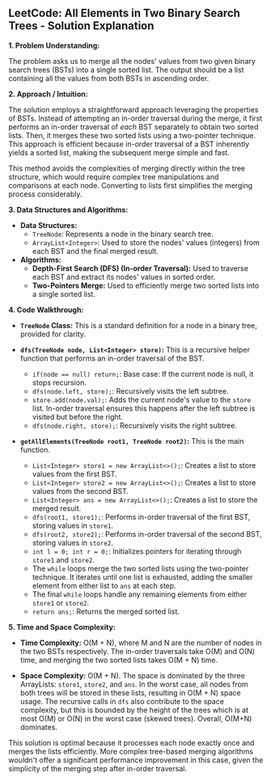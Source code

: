 ## LeetCode: All Elements in Two Binary Search Trees - Solution Explanation

**1. Problem Understanding:**

The problem asks us to merge all the nodes' values from two given binary search trees (BSTs) into a single sorted list.  The output should be a list containing all the values from both BSTs in ascending order.

**2. Approach / Intuition:**

The solution employs a straightforward approach leveraging the properties of BSTs.  Instead of attempting an in-order traversal during the merge, it first performs an in-order traversal of *each* BST separately to obtain two sorted lists. Then, it merges these two sorted lists using a two-pointer technique.  This approach is efficient because in-order traversal of a BST inherently yields a sorted list, making the subsequent merge simple and fast.

This method avoids the complexities of merging directly within the tree structure, which would require complex tree manipulations and comparisons at each node.  Converting to lists first simplifies the merging process considerably.

**3. Data Structures and Algorithms:**

* **Data Structures:**
    * `TreeNode`:  Represents a node in the binary search tree.
    * `ArrayList<Integer>`: Used to store the nodes' values (integers) from each BST and the final merged result.
* **Algorithms:**
    * **Depth-First Search (DFS) (In-order Traversal):** Used to traverse each BST and extract its nodes' values in sorted order.
    * **Two-Pointers Merge:** Used to efficiently merge two sorted lists into a single sorted list.

**4. Code Walkthrough:**

* **`TreeNode` Class:** This is a standard definition for a node in a binary tree, provided for clarity.

* **`dfs(TreeNode node, List<Integer> store)`:** This is a recursive helper function that performs an in-order traversal of the BST.
    * `if(node == null) return;`: Base case: If the current node is null, it stops recursion.
    * `dfs(node.left, store);`: Recursively visits the left subtree.
    * `store.add(node.val);`: Adds the current node's value to the `store` list. In-order traversal ensures this happens after the left subtree is visited but before the right.
    * `dfs(node.right, store);`: Recursively visits the right subtree.


* **`getAllElements(TreeNode root1, TreeNode root2)`:** This is the main function.
    * `List<Integer> store1 = new ArrayList<>();`: Creates a list to store values from the first BST.
    * `List<Integer> store2 = new ArrayList<>();`: Creates a list to store values from the second BST.
    * `List<Integer> ans = new ArrayList<>();`: Creates a list to store the merged result.
    * `dfs(root1, store1);`: Performs in-order traversal of the first BST, storing values in `store1`.
    * `dfs(root2, store2);`: Performs in-order traversal of the second BST, storing values in `store2`.
    * `int l = 0; int r = 0;`: Initializes pointers for iterating through `store1` and `store2`.
    * The `while` loops merge the two sorted lists using the two-pointer technique. It iterates until one list is exhausted, adding the smaller element from either list to `ans` at each step.
    * The final `while` loops handle any remaining elements from either `store1` or `store2`.
    * `return ans;`: Returns the merged sorted list.


**5. Time and Space Complexity:**

* **Time Complexity:** O(M + N), where M and N are the number of nodes in the two BSTs respectively.  The in-order traversals take O(M) and O(N) time, and merging the two sorted lists takes O(M + N) time.

* **Space Complexity:** O(M + N). The space is dominated by the three ArrayLists: `store1`, `store2`, and `ans`.  In the worst case, all nodes from both trees will be stored in these lists, resulting in O(M + N) space usage. The recursive calls in `dfs` also contribute to the space complexity, but this is bounded by the height of the trees which is at most O(M) or O(N) in the worst case (skewed trees).  Overall, O(M+N) dominates.

This solution is optimal because it processes each node exactly once and merges the lists efficiently.  More complex tree-based merging algorithms wouldn't offer a significant performance improvement in this case, given the simplicity of the merging step after in-order traversal.
